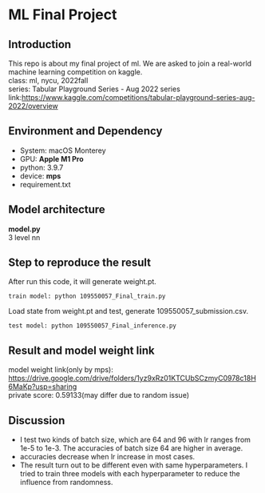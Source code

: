 # ML Final Project
## Introduction
This repo is about my final project of ml. We are asked to join a real-world machine learning competition on kaggle.  
class: ml, nycu, 2022fall  
series: Tabular Playground Series - Aug 2022
series link:https://www.kaggle.com/competitions/tabular-playground-series-aug-2022/overview

## Environment and Dependency
* System: macOS Monterey
* GPU: **Apple M1 Pro**
* python: 3.9.7
* device: **mps**
* requirement.txt

## Model architecture
**model.py**  
3 level nn

## Step to reproduce the result
After run this code, it will generate weight.pt.
```
train model: python 109550057_Final_train.py
```
Load state from weight.pt and test, generate 109550057_submission.csv.
```
test model: python 109550057_Final_inference.py
```
## Result and model weight link
model weight link(only by mps): https://drive.google.com/drive/folders/1yz9xRz01KTCUbSCzmyC0978c18H6MaKp?usp=sharing    
private score: 0.59133(may differ due to random issue)

## Discussion
* I test two kinds of batch size, which are 64 and 96 with lr ranges from 1e-5 to 1e-3. The accuracies of batch size 64 are higher in average.   
* accuracies decrease when lr increase in most cases.  
* The result turn out to be different even with same hyperparameters. I tried to train three models with each hyperparameter to reduce the influence from randomness.   
